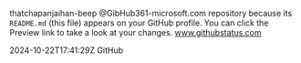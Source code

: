 thatchapanjaihan-beep
@GibHub361-microsoft.com
repository because its `README.md` (this file) appears on your GitHub profile.
You can click the Preview link to take a look at your changes.
www.githubstatus.com
<title>GitHub Status - Incident History</title> <updated>2024-10-22T17:41:29Z</updated> <author> <name>GitHub</name>
